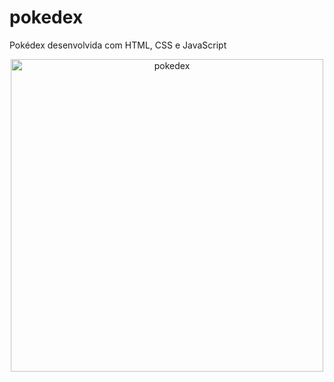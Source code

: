 # pokedex
 Pokédex desenvolvida com HTML, CSS e JavaScript

<p align="center">
  <img src="https://prnt.sc/jCSUUqwiTNzA" width="500" title="pokedex">
</p>